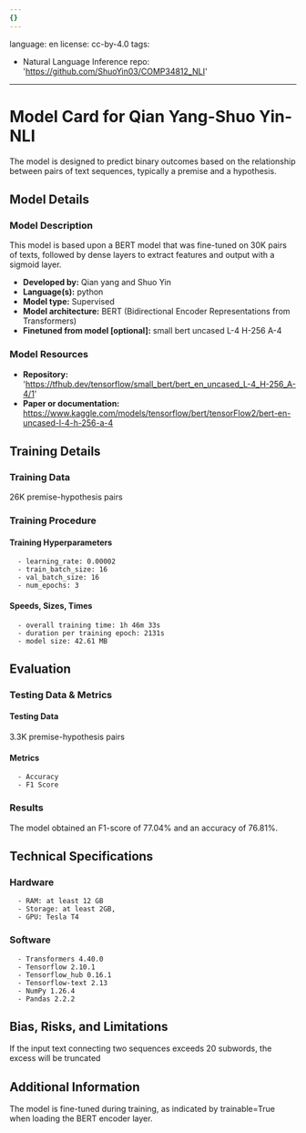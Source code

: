 ```yaml
---
{}
---
```

language: en
license: cc-by-4.0
tags:
- Natural Language Inference
repo: 'https://github.com/ShuoYin03/COMP34812_NLI'

---

# Model Card for Qian Yang-Shuo Yin-NLI

<!-- Provide a quick summary of what the model is/does. -->
The model is designed to predict binary outcomes based on the relationship between pairs of text sequences, typically a premise and a hypothesis.


## Model Details

### Model Description

<!-- Provide a longer summary of what this model is. -->

This model is based upon a BERT model that was fine-tuned on 30K pairs of texts, followed by dense layers to extract features and output with a sigmoid layer.

- **Developed by:** Qian yang and Shuo Yin
- **Language(s):** python
- **Model type:** Supervised
- **Model architecture:**  BERT (Bidirectional Encoder Representations from Transformers)
- **Finetuned from model [optional]:** small bert uncased L-4 H-256 A-4

### Model Resources

<!-- Provide links where applicable. -->

- **Repository:** 'https://tfhub.dev/tensorflow/small_bert/bert_en_uncased_L-4_H-256_A-4/1'
- **Paper or documentation:** https://www.kaggle.com/models/tensorflow/bert/tensorFlow2/bert-en-uncased-l-4-h-256-a-4

## Training Details
### Training Data

<!-- This is a short stub of information on the training data that was used, and documentation related to data pre-processing or additional filtering (if applicable). -->

 26K premise-hypothesis pairs 

### Training Procedure

<!-- This relates heavily to the Technical Specifications. Content here should link to that section when it is relevant to the training procedure. -->
#### Training Hyperparameters

<!-- This is a summary of the values of hyperparameters used in training the model. -->

      - learning_rate: 0.00002
      - train_batch_size: 16
      - val_batch_size: 16
      - num_epochs: 3

#### Speeds, Sizes, Times

<!-- This section provides information about how roughly how long it takes to train the model and the size of the resulting model. -->

      - overall training time: 1h 46m 33s
      - duration per training epoch: 2131s
      - model size: 42.61 MB

## Evaluation

<!-- This section describes the evaluation protocols and provides the results. -->
### Testing Data & Metrics

#### Testing Data

<!-- This should describe any evaluation data used (e.g., the development/validation set provided). -->

3.3K premise-hypothesis pairs

#### Metrics

<!-- These are the evaluation metrics being used. -->


      - Accuracy
      - F1 Score

### Results

The model obtained an F1-score of 77.04% and an accuracy of 76.81%.

## Technical Specifications

### Hardware

      - RAM: at least 12 GB
      - Storage: at least 2GB,
      - GPU: Tesla T4

### Software

      - Transformers 4.40.0
      - Tensorflow 2.10.1
      - Tensorflow_hub 0.16.1
      - Tensorflow-text 2.13
      - NumPy 1.26.4
      - Pandas 2.2.2

## Bias, Risks, and Limitations

<!-- This section is meant to convey both technical and sociotechnical limitations. -->

If the input text connecting two sequences exceeds 20 subwords, the excess will be truncated

## Additional Information

<!-- Any other information that would be useful for other people to know. -->

The model is fine-tuned during training, as indicated by trainable=True when loading the BERT encoder layer.
